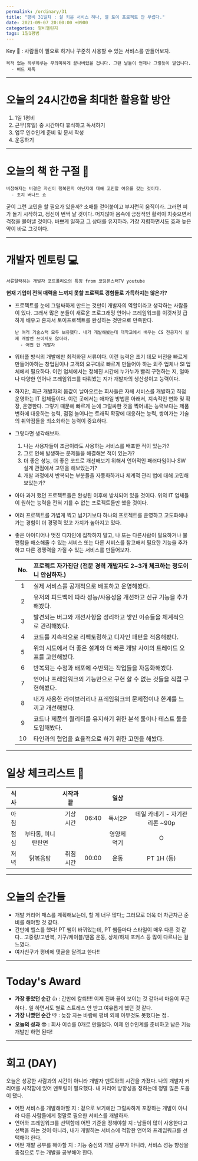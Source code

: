 ```yaml
---
permalink: /ordinary/31
title: "평비 31일차 : 잘 키운 서비스 하나, 열 토이 프로젝트 안 부럽다."
date: 2021-09-07 20:00:00 +0900
categories: 평비챌린지
tags: 1일1평범
---  
```

Key 🔑 : 사람들이 필요로 하거나 꾸준히 사용할 수 있는 서비스를 만들어보자.  
```
목적 없는 하루하루는 무의미하게 끝나버렸을 겁니다. 그런 날들이 언제나 그렇듯이 말입니다.
  - 버드 제독
```

---
# 오늘의 24시간⏰을 최대한 활용할 방안  
1. 1일 1평비  
2. 근무(휴일) 중 시간마다 휴식하고 독서하기  
3. 업무 인수인계 준비 및 문서 작성  
4. 운동하기

---
# 오늘의 책 한 구절 📕
```
비참해지는 비결은 자신이 행복한지 아닌지에 대해 고민할 여유를 갖는 것이다.
  - 조지 버나드 쇼
```

굳이 그런 고민을 할 필요가 있을까? 소매를 걷어붙이고 부지런히 움직이라. 그러면 피가 돌기 시작하고, 정신이 번쩍 날 것이다. 머지않아 몸속에 긍정적인 활력이 치솟으면서 걱정을 몰아낼 것이다. 바쁘게 일하고 그 상태를 유지하라. 가장 저렴하면서도 효과 높은 약이 바로 그것이다.  

---
# 개발자 멘토링 💻
`서류탈락하는 개발자 포트폴리오의 특징 from 코딩몬스터TV youtube`  

**현재 기업이 전혀 매력을 느끼지 못할 프로젝트 경험들로 가득하지는 않은가?**
  - 프로젝트를 눈에 그럴싸하게 만드는 것만이 개발자의 역할이라고 생각하는 사람들이 있다. 그래서 많은 분들이 새로운 프로그래밍 언어나 프레임워크를 이것저것 급하게 배우고 혼자서 토이프로젝트를 완성하는 것만으로 만족한다.  

    ```
    난 여러 기술스택 모두 보유했다. 내가 개발해봤는데 대학교에서 배우는 CS 전공지식 실제 개발엔 쓰이지도 않더라. 
      - 어떤 한 개발자
    ```

  - 워터폴 방식의 개발에만 최적화된 서류이다. 이런 능력은 초기 데모 버전을 빠르게 만들어야하는 창업팀이나 고객의 요구대로 빠르게 만들어야 하는 외주 업체나 SI 업체에서 필요하다. 이런 업체에서는 정해진 시간에 누가누가 빨리 구현하는 지, 얼마나 다양한 언어나 프레임워크를 다뤄봤는 지가 개발자의 생산성이고 능력이다.  
  - 하지만, 최근 개발자의 몸값이 날아오르는 회사들은 자체 서비스를 개발하고 직접 운영하는 IT 업체들이다. 이런 곳에서는 애자일 방법론 아래서, 지속적인 변화 및 확장, 운영한다. 그렇기 때문에 빠르게 눈에 그럴싸한 것을 찍어내는 능력보다는 제품 변화에 대응하는 능력, 점점 늘어나는 트래픽 확장에 대응하는 능력, 쌓여가는 기술의 취약점들을 최소화하는 능력이 중요하다.  
  - 그렇다면 생각해보자.  
    1. 나는 사용자들이 조금이라도 사용하는 서비스를 배포한 적이 있는가?  
    2. 그로 인해 발생하는 문제들을 해결해본 적이 있는가?  
    3. 더 좋은 성능, 더 좋은 코드로 개선해보기 위해서 언어적인 패러다임이나 SW 설계 관점에서 고민을 해보았는가?  
    4. 개발 과정에서 반복되는 부분들을 자동화하거나 체계적 관리 법에 대해 고민해보았는가?  
  
  - 아마 과거 했던 프로젝트들은 완성된 이후에 방치되어 있을 것이다. 위의 IT 업체들이 원하는 능력을 전혀 기를 수 없는 프로젝트들만 했을 것이다.  
  - 여러 프로젝트를 가볍게 찍고 넘기기보다 하나의 프로젝트를 운영하고 고도화해나가는 경험이 더 경쟁력 있고 가치가 높아지고 있다.
  - 좋은 아이디어나 멋진 디자인에 집착하지 말고, 나 또는 다른사람이 필요하거나 불편함을 해소해줄 수 있는 서비스 또는 다른 서비스를 참고해서 필요한 기능을 추가하고 다른 경쟁력을 가질 수 있는 서비스를 만들어보자.

    | No. | 프로젝트 자가진단 (전문 경력 개발자도 2~3개 체크하는 정도이니 안심하자.)  |
    |:----:|:----|
    | 1 | 실제 서비스를 공개적으로 배포하고 운영해봤다. |
    | 2 | 유저의 피드백에 따라 성능/사용성을 개선하고 신규 기능을 추가해봤다. |
    | 3 | 발견되는 버그와 개선사항을 정리하고 쌓인 이슈들을 체계적으로 관리해봤다. |
    | 4 | 코드를 지속적으로 리펙토링하고 디자인 패턴을 적용해봤다. |
    | 5 | 위의 시도에서 더 좋은 설계와 더 빠른 개발 사이의 트레이드 오프를 고민해봤다. |
    | 6 | 반복되는 수정과 배포에 수반되는 작업들을 자동화해봤다. |
    | 7 | 언어나 프레임워크의 기능만으로 구현 할 수 없는 것들을 직접 구현해봤다. |
    | 8 | 내가 사용한 라이브러리나 프레임워크의 문제점이나 한계를 느끼고 개선해봤다. |
    | 9 | 코드나 제품의 퀄리티를 유지하기 위한 분석 툴이나 테스트 툴을 도입해봤다. |
    | 10 | 타인과의 협업을 효율적으로 하기 위한 고민을 해봤다. |

---
# 일상 체크리스트 📃

| 식사 |  | 시작과 끝 |  | 일상 |  |
|:----:|:----:|:----:|:----:|:----:|:----:|
| 아침 |  | 기상 시간 | 06:40 | 독서2P | 데일 카네기 - 자기관리론 ~90p |
| 점심 | 부타동, 미니 탄탄면 |  |  | 영양제 먹기 | O |
| 저녁 | 닭볶음탕 | 취침 시간 | 00:00 | 운동 | PT 1H (등) |

---
# 오늘의 순간들
- 개발 커리어 패스를 계획해보는데, 할 게 너무 많다;; 그러므로 더욱 더 차근차근 준비를 해야할 것 같다.  
- 간만에 헬스를 했다! PT 쌤이 바뀌었는데, PT 쌤들마다 스타일이 매우 다른 것 같다.. 고중량/고반복, 기구/케이블/맨몸 운동, 상체/하체 포커스 등 많이 다르나는 걸 느꼈다.  
- 여자친구가 평비에 댓글을 달려고 한다!!  

---
# Today's Award
- **가장 좋았던 순간** 👍 : 간만에 칼퇴!!!! 이제 진짜 끝이 보이는 것 같아서 마음이 푸근하다.. 일 하면서도 별로 스트레스 안 받고 여유롭게 했던 것 같다. 
- **가장 나빴던 순간** 👎 : 늦잠 자는 바람에 평비 외에 아무것도 못했다는 점..  
- **오늘의 성과** 😎 : 회사 이슈를 0개로 만들었다. 이제 인수인계를 준비하고 남은 기능 개발만 하면 된다!  

---
# 회고 (DAY)
오늘은 성공한 사람과의 시간이 아니라 개발자 멘토와의 시간을 가졌다. 나의 개발자 커리어를 시작함에 있어 멘토링이 필요했다. 내 커리어 방향성을 정하는데 정말 많은 도움이 됐다.
- 어떤 서비스를 개발해야할 지 : 겉으로 보기에만 그럴싸하게 포장하는 개발이 아니라 다른 사람들에게 정말로 필요한 서비스를 개발하자.
- 언어와 프레임워크를 선택함에 어떤 기준을 정해야할 지 : 남들이 많이 사용한다고 선택을 하는 것이 아니라, 내가 개발하는 서비스에 적합한 언어와 프레임워크를 선택해야 한다.
- 어떤 개발 공부를 해야할 지 : 기능 중심의 개발 공부가 아니라, 서비스 성능 향상을 중점으로 두는 개발을 공부해야 한다.